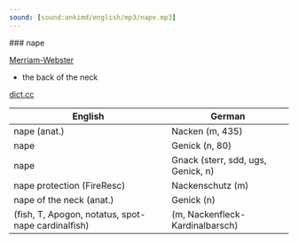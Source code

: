 ```yaml
---
sound: [sound:ankimd/english/mp3/nape.mp3]
---
```


\### nape

[Merriam-Webster](https://www.merriam-webster.com/dictionary/nape)

- the back of the neck

[dict.cc](https://www.dict.cc/nape)

| English        | German       |
| -------------- | ------------ |
| nape (anat.) | Nacken (m, 435) |
| nape | Genick (n, 80) |
| nape | Gnack (sterr, sdd, ugs, Genick, n) |
| nape protection (FireResc) | Nackenschutz (m) |
| nape of the neck (anat.) | Genick (n) |
|  (fish, T, Apogon, notatus, spot-nape cardinalfish) |  (m, Nackenfleck-Kardinalbarsch) |
